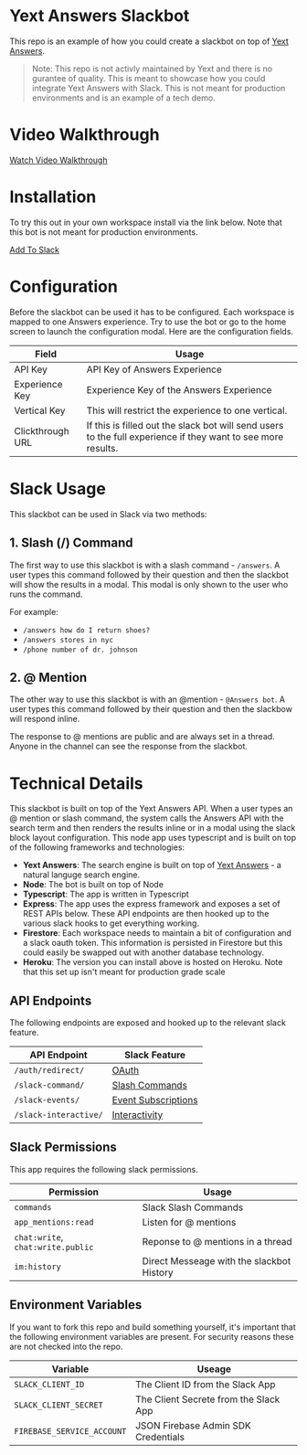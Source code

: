 # Yext Answers Slackbot

This repo is an example of how you could create a slackbot on top of [Yext Answers](https://www.yext.com/products/answers).

> Note: This repo is not activly maintained by Yext and there is no gurantee of quality. This is meant to showcase how you could integrate Yext Answers with Slack. This is not meant for production environments and is an example of a tech demo.

# Video Walkthrough

[Watch Video Walkthrough](https://www.loom.com/share/1c89932894ec49dcb86a9218521af707)

# Installation

To try this out in your own workspace install via the link below. Note that this bot is not meant for production environments.

[Add To Slack](https://slack.com/oauth/v2/authorize?scope=commands,chat:write,app_mentions:read,chat:write.public,im:history&client_id=1138075688050.1604299461795)

# Configuration

Before the slackbot can be used it has to be configured. Each workspace is mapped to one Answers experience. Try to use the bot or go to the home screen to launch the configuration modal. Here are the configuration fields.

| Field            | Usage                                                                                                        |
| ---------------- | ------------------------------------------------------------------------------------------------------------ |
| API Key          | API Key of Answers Experience                                                                                |
| Experience Key   | Experience Key of the Answers Experience                                                                     |
| Vertical Key     | This will restrict the experience to one vertical.                                                           |
| Clickthrough URL | If this is filled out the slack bot will send users to the full experience if they want to see more results. |

# Slack Usage

This slackbot can be used in Slack via two methods:

## 1. Slash (/) Command

The first way to use this slackbot is with a slash command - `/answers`. A user types this command followed
by their question and then the slackbot will show the results in a modal. This modal is only shown
to the user who runs the command.

For example:

- `/answers how do I return shoes?`
- `/answers stores in nyc`
- `/phone number of dr. johnson`

## 2. @ Mention

The other way to use this slackbot is with an @mention - `@Answers bot`. A user types
this command followed by their question and then the slackbow will respond inline.

The response to @ mentions are public and are always set in a thread. Anyone
in the channel can see the response from the slackbot.

# Technical Details

This slackbot is built on top of the Yext Answers API. When a user types an @ mention or slash
command, the system calls the Answers API with the search term and then
renders the results inline or in a modal using the slack block layout configuration. This node app uses typescript and is built on top of the following frameworks and technologies:

- **Yext Answers**: The search engine is built on top of [Yext Answers](https://yext.com/products/answers) - a natural languge search engine.
- **Node**: The bot is built on top of Node
- **Typescript**: The app is written in Typescript
- **Express**: The app uses the express framework and exposes a set of REST APIs below. These API endpoints are then hooked up to the various slack hooks to get everything working.
- **Firestore**: Each workspace needs to maintain a bit of configuration and a slack oauth token. This information is persisted in Firestore but this could easily be swapped out with another database technology.
- **Heroku**: The version you can install above is hosted on Heroku. Note that this set up isn't meant for production grade scale

## API Endpoints

The following endpoints are exposed and hooked up to the relevant slack feature.

| API Endpoint          | Slack Feature                                                             |
| --------------------- | ------------------------------------------------------------------------- |
| `/auth/redirect/`     | [OAuth](https://api.slack.com/authentication/oauth-v2)                    |
| `/slack-command/`     | [Slash Commands](https://api.slack.com/interactivity/slash-commands)      |
| `/slack-events/`      | [Event Subscriptions](https://api.slack.com/events-api)                   |
| `/slack-interactive/` | [Interactivity](https://api.slack.com/messaging/interactivity#components) |

## Slack Permissions

This app requires the following slack permissions.

| Permission                        | Usage                                     |
| --------------------------------- | ----------------------------------------- |
| `commands`                        | Slack Slash Commands                      |
| `app_mentions:read`               | Listen for @ mentions                     |
| `chat:write`, `chat:write.public` | Reponse to @ mentions in a thread         |
| `im:history`                      | Direct Messeage with the slackbot History |

## Environment Variables

If you want to fork this repo and build something yourself, it's important that the following environment variables are present. For security reasons these are not checked into the repo.

| Variable                   | Useage                                |
| -------------------------- | ------------------------------------- |
| `SLACK_CLIENT_ID`          | The Client ID from the Slack App      |
| `SLACK_CLIENT_SECRET`      | The Client Secrete from the Slack App |
| `FIREBASE_SERVICE_ACCOUNT` | JSON Firebase Admin SDK Credentials   |
